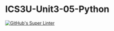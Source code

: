 # ICS3U-Unit3-05-Python

[![GitHub's Super Linter](https://github.com/huihangisaac-ho/ICS3U-Unit3-05-Python/workflows/GitHub's%20Super%20Linter/badge.svg)](https://github.com/huihangisaac-ho/ICS3U-Unit3-05-Python/actions)
